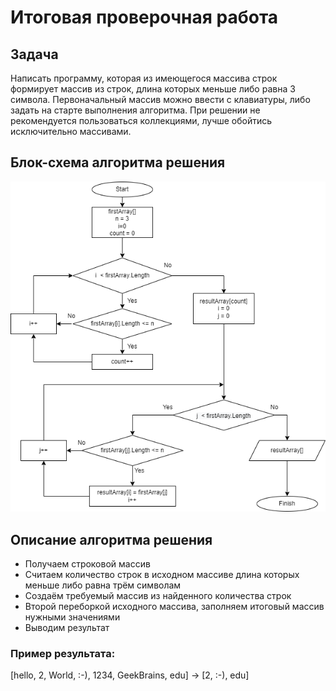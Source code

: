 # Итоговая проверочная работа

## Задача
Написать программу, которая из имеющегося массива строк формирует массив из строк,
длина которых меньше либо равна 3 символа. Первоначальный массив можно ввести с клавиатуры,
либо задать на старте выполнения алгоритма. При решении не рекомендуется пользоваться
коллекциями, лучше обойтись исключительно массивами.

## Блок-схема алгоритма решения
![Блок-схема](/Solution.png)

## Описание алгоритма решения
* Получаем строковой массив
* Считаем количество строк в исходном массиве длина которых меньше либо равна трём символам
* Создаём требуемый массив из найденного количества строк
* Второй переборкой исходного массива, заполняем итоговый массив нужными значениями
* Выводим результат

### Пример результата:
[hello, 2, World, :-), 1234, GeekBrains, edu] -> [2, :-), edu]